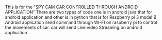 This is for the "SPY CAM CAR CONTROLLED THROUGH ANDROID APPLICATION"
There are two types of code one is in android java that for android application and other is in python that is for Raspberry pi 3 model B
Android application send command through WI-FI on raspberry pi to control the movements of car.
car will send Live video Streaming on android application.
